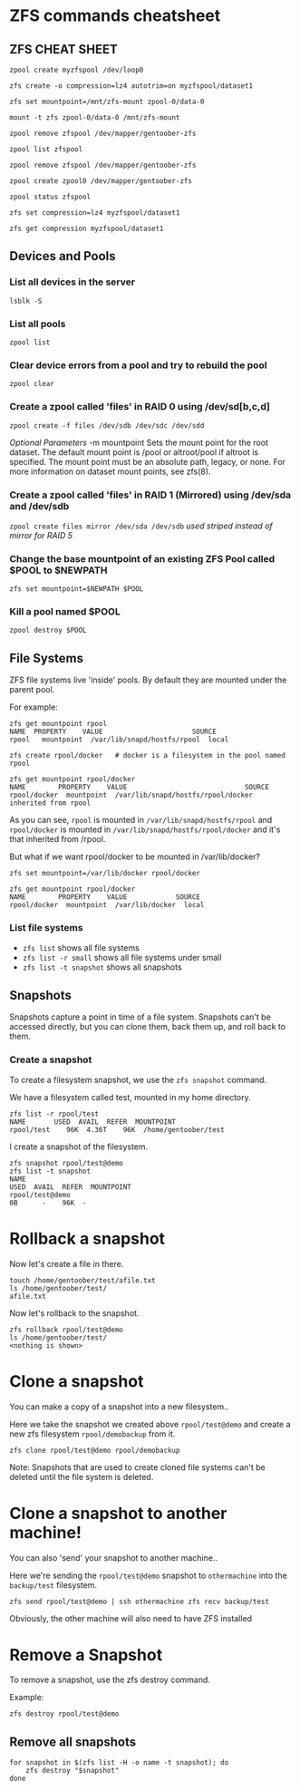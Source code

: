 # ZFS commands cheatsheet

## ZFS CHEAT SHEET
```
zpool create myzfspool /dev/loop0
```
```
zfs create -o compression=lz4 autotrim=on myzfspool/dataset1
```
```
zfs set mountpoint=/mnt/zfs-mount zpool-0/data-0
```
```
mount -t zfs zpool-0/data-0 /mnt/zfs-mount
```
```
zpool remove zfspool /dev/mapper/gentoober-zfs
```
```
zpool list zfspool
```
```
zpool remove zfspool /dev/mapper/gentoober-zfs
```
```
zpool create zpool0 /dev/mapper/gentoober-zfs
```
```
zpool status zfspool
```
```
zfs set compression=lz4 myzfspool/dataset1
```
```
zfs get compression myzfspool/dataset1
```

## Devices and Pools

### List all devices in the server
```lsblk -S```

### List all pools
```zpool list```

### Clear device errors from a pool and try to rebuild the pool
```zpool clear```

### Create a zpool called 'files' in RAID 0 using /dev/sd[b,c,d]
```zpool create -f files /dev/sdb /dev/sdc /dev/sdd```

*Optional Parameters*
 -m mountpoint
                     Sets the mount point for the root dataset.  The default mount point is /pool or altroot/pool if altroot is specified.  The mount
                     point must be an absolute path, legacy, or none.  For more information on dataset mount points, see zfs(8).

### Create a zpool called 'files' in RAID 1 (Mirrored) using /dev/sda and /dev/sdb
```zpool create files mirror /dev/sda /dev/sdb```
*used striped instead of mirror for RAID 5*

### Change the base mountpoint of an existing ZFS Pool called $POOL to $NEWPATH
```zfs set mountpoint=$NEWPATH $POOL```

### Kill a pool named $POOL
```zpool destroy $POOL```

## File Systems

ZFS file systems live 'inside' pools.  By default they are mounted under the parent pool.

For example:

```
zfs get mountpoint rpool
NAME  PROPERTY    VALUE                      SOURCE
rpool   mountpoint  /var/lib/snapd/hostfs/rpool  local
```

```
zfs create rpool/docker   # docker is a filesystem in the pool named rpool
```
```
zfs get mountpoint rpool/docker
NAME        PROPERTY    VALUE                             SOURCE
rpool/docker  mountpoint  /var/lib/snapd/hostfs/rpool/docker  inherited from rpool
```

As you can see, ```rpool``` is mounted in ```/var/lib/snapd/hostfs/rpool``` and ```rpool/docker``` is mounted in ```/var/lib/snapd/hostfs/rpool/docker``` and it's that inherited from /rpool.

But what if we want rpool/docker to be mounted in /var/lib/docker?

```
zfs set mountpoint=/var/lib/docker rpool/docker
```

```
zfs get mountpoint rpool/docker
NAME        PROPERTY    VALUE            SOURCE
rpool/docker  mountpoint  /var/lib/docker  local
```
### List file systems

* `zfs list` shows all file systems
* `zfs list -r small` shows all file systems under small
* `zfs list -t snapshot` shows all snapshots

## Snapshots

Snapshots capture a point in time of a file system.  Snapshots can't be accessed directly, but you can clone them, back them up, and roll back to them.

### Create a snapshot

To create a filesystem snapshot, we use the `zfs snapshot` command.

We have a filesystem called test, mounted in my home directory.

```
zfs list -r rpool/test
NAME       USED  AVAIL  REFER  MOUNTPOINT
rpool/test    96K  4.36T    96K  /home/gentoober/test
```

I create a snapshot of the filesystem.

```
zfs snapshot rpool/test@demo
zfs list -t snapshot
NAME                                                                                           USED  AVAIL  REFER  MOUNTPOINT
rpool/test@demo                                                                                    0B      -    96K  -
```

# Rollback a snapshot
Now let's create a file in there.
```
touch /home/gentoober/test/afile.txt
ls /home/gentoober/test/
afile.txt
```
Now let's rollback to the snapshot.
```
zfs rollback rpool/test@demo
ls /home/gentoober/test/
<nothing is shown>
```

# Clone a snapshot

You can make a copy of a snapshot into a new filesystem..

Here we take the snapshot we created above `rpool/test@demo` and create a new
zfs filesystem `rpool/demobackup` from it.
```
zfs clone rpool/test@demo rpool/demobackup
```

Note: Snapshots that are used to create cloned file systems can't be deleted 
until the file system is deleted.  

# Clone a snapshot to another machine!

You can also 'send' your snapshot to another machine..

Here we're sending the `rpool/test@demo` snapshot to `othermachine` into the `backup/test` filesystem.

```zfs send rpool/test@demo | ssh othermachine zfs recv backup/test```

Obviously, the other machine will also need to have ZFS installed

# Remove a Snapshot

To remove a snapshot, use the zfs destroy command.

Example:
```
zfs destroy rpool/test@demo
```

## Remove all snapshots
```
for snapshot in $(zfs list -H -o name -t snapshot); do
    zfs destroy "$snapshot"
done
```